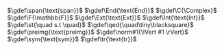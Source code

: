 <!-- def katax macro -->
$\gdef\span{\text{span}}$
$\gdef\End{\text{End}}$
$\gdef\C{\Complex}$
$\gdef\F{\mathbb{F}}$
$\gdef\Ext{\text{Ext}}$
$\gdef\Int{\text{Int}}$
$\gdef\st{\quad s.t \quad}$
$\gdef\qed{\quad\tiny\blacksquare}$
$\gdef\preimg{\text{preimg}}$
$\gdef\norm#1{\lVert #1 \rVert}$
$\gdef\sym{\text{sym}}$
$\gdef\tr{\text{tr}}$